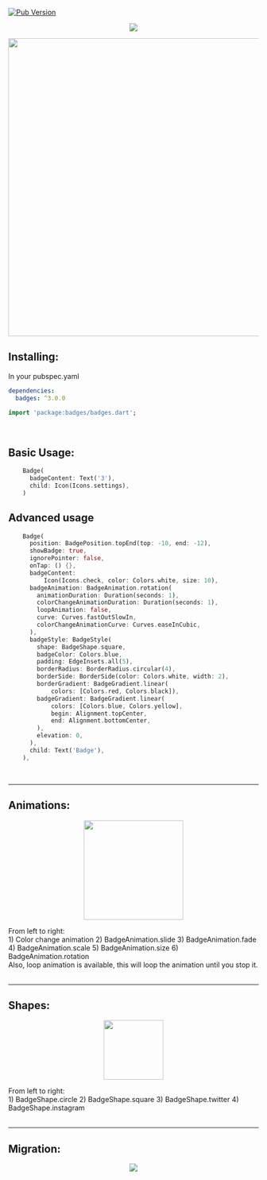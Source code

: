 [![Pub Version](https://img.shields.io/pub/v/badges?color=blueviolet)](https://pub.dev/packages/badges)


<p align="center">
  <img src="https://github.com/yako-dev/flutter_badges/blob/docs/readme/images/readme_header.png?raw=true">
</p>
<p align="center">
  <img src="https://github.com/yako-dev/flutter_badges/blob/docs/readme/images/showcase.gif?raw=true" height="600px">
</p>


## Installing:
In your pubspec.yaml
```yaml
dependencies:
  badges: ^3.0.0
```
```dart
import 'package:badges/badges.dart';
```
<br>

## Basic Usage:
```dart
    Badge(
      badgeContent: Text('3'),
      child: Icon(Icons.settings),
    )
```
## Advanced usage
```dart
    Badge(
      position: BadgePosition.topEnd(top: -10, end: -12),
      showBadge: true,
      ignorePointer: false,
      onTap: () {},
      badgeContent:
          Icon(Icons.check, color: Colors.white, size: 10),
      badgeAnimation: BadgeAnimation.rotation(
        animationDuration: Duration(seconds: 1),
        colorChangeAnimationDuration: Duration(seconds: 1),
        loopAnimation: false,
        curve: Curves.fastOutSlowIn,
        colorChangeAnimationCurve: Curves.easeInCubic,
      ),
      badgeStyle: BadgeStyle(
        shape: BadgeShape.square,
        badgeColor: Colors.blue,
        padding: EdgeInsets.all(5),
        borderRadius: BorderRadius.circular(4),
        borderSide: BorderSide(color: Colors.white, width: 2),
        borderGradient: BadgeGradient.linear(
            colors: [Colors.red, Colors.black]),
        badgeGradient: BadgeGradient.linear(
            colors: [Colors.blue, Colors.yellow],
            begin: Alignment.topCenter,
            end: Alignment.bottomCenter,
        ),
        elevation: 0,
      ),
      child: Text('Badge'),
    ),
```

<br>

---

## Animations:

<p align="center">
  <img src="https://github.com/yako-dev/flutter_badges/blob/docs/readme/images/badge_animations_preview.gif?raw=true" height="200px">
</p>
From left to right:<br>
1) Color change animation
2) BadgeAnimation.slide
3) BadgeAnimation.fade
4) BadgeAnimation.scale
5) BadgeAnimation.size
6) BadgeAnimation.rotation
<br>
Also, loop animation is available, this will loop the animation until you stop it.
<br><br>

---

## Shapes:

<p align="center">
  <img src="https://github.com/yako-dev/flutter_badges/blob/docs/readme/images/badge_shapes_preview.png?raw=true" height="120px">
</p>
From left to right:<br>
1) BadgeShape.circle
2) BadgeShape.square
3) BadgeShape.twitter
4) BadgeShape.instagram
<br><br>

---

## Migration:

<p align="center">
  <img src="https://github.com/yako-dev/flutter_badges/blob/docs/readme/images/migration_guide.png?raw=true">
</p>